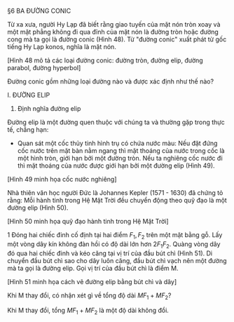 §6 BA ĐƯỜNG CONIC

Từ xa xưa, người Hy Lạp đã biết rằng giao tuyến của mặt nón tròn xoay và một mặt phẳng không đi qua đỉnh của mặt nón là đường tròn hoặc đường cong mà ta gọi là đường conic (Hình 48). Từ "đường conic" xuất phát từ gốc tiếng Hy Lạp konos, nghĩa là mặt nón.

[Hình 48 mô tả các loại đường conic: đường tròn, đường elip, đường parabol, đường hyperbol]

Đường conic gồm những loại đường nào và được xác định như thế nào?

I. ĐƯỜNG ELIP

1. Định nghĩa đường elip

Đường elip là một đường quen thuộc với chúng ta và thường gặp trong thực tế, chẳng hạn:

- Quan sát một cốc thủy tinh hình trụ có chứa nước màu:
Nếu đặt đứng cốc nước trên mặt bàn nằm ngang thì mặt thoáng của nước trong cốc là một hình tròn, giới hạn bởi một đường tròn. Nếu ta nghiêng cốc nước đi thì mặt thoáng của nước được giới hạn bởi một đường elip (Hình 49).

[Hình 49 minh họa cốc nước nghiêng]

Nhà thiên văn học người Đức là Johannes Kepler (1571 - 1630) đã chứng tỏ rằng: Mỗi hành tinh trong Hệ Mặt Trời đều chuyển động theo quỹ đạo là một đường elip (Hình 50).

[Hình 50 minh họa quỹ đạo hành tinh trong Hệ Mặt Trời]

1 Đóng hai chiếc đinh cố định tại hai điểm $F_1, F_2$ trên một mặt bằng gỗ. Lấy một vòng dây kín không đàn hồi có độ dài lớn hơn $2F_1F_2$. Quàng vòng dây đó qua hai chiếc đinh và kéo căng tại vị trí của đầu bút chì (Hình 51). Di chuyển đầu bút chì sao cho dây luôn căng, đầu bút chì vạch nên một đường mà ta gọi là đường elip. Gọi vị trí của đầu bút chì là điểm M.

[Hình 51 minh họa cách vẽ đường elip bằng bút chì và dây]

Khi M thay đổi, có nhận xét gì về tổng độ dài $MF_1 + MF_2$?

Khi M thay đổi, tổng $MF_1 + MF_2$ là một độ dài không đổi.